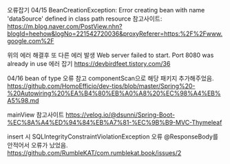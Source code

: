 오류잡기
04/15
BeanCreationException: Error creating bean with name 'dataSource' defined in class path resource
참고사이트:
https://m.blog.naver.com/PostView.nhn?blogId=heehow&logNo=221542720036&proxyReferer=https:%2F%2Fwww.google.com%2F

위의 에러 해결후 또 다른 에러 발생
Web server failed to start. Port 8080 was already in use 에러 잡기
https://devbirdfeet.tistory.com/36

04/16
bean of type 오류 참고
componentScan으로 해당 패키지 추가해주었음.
https://github.com/HomoEfficio/dev-tips/blob/master/Spring%20-%20Autowiring%20%EA%B4%80%EB%A0%A8%20%EC%98%A4%EB%A5%98.md

mainView 참고사이트
https://velog.io/@dsunni/Spring-Boot-%EC%8A%A4%ED%94%84%EB%A7%81-%EC%9B%B9-MVC-Thymeleaf

insert 시 SQLIntegrityConstraintViolationException 오류
@ResponseBody를 안적어서 오류가 났었음.
https://github.com/RumbleKAT/com.rumblekat.book/issues/2